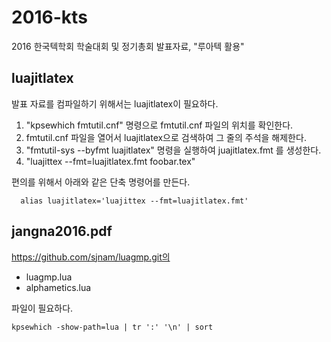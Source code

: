 # 2016-kts
2016 한국텍학회 학술대회 및 정기총회 발표자료, "루아텍 활용"

luajitlatex
-----------
발표 자료를 컴파일하기 위해서는 luajitlatex이 필요하다.

1. "kpsewhich fmtutil.cnf" 명령으로 fmtutil.cnf 파일의 위치를 확인한다.
1. fmtutil.cnf 파일을 열어서 luajitlatex으로 검색하여 그 줄의 주석을 해제한다.
1. "fmtutil-sys --byfmt luajitlatex" 명령을 실행하여 juajitlatex.fmt 를 생성한다.
1. "luajittex --fmt=luajitlatex.fmt foobar.tex"

편의를 위해서 아래와 같은 단축 명령어를 만든다.

```
  alias luajitlatex='luajittex --fmt=luajitlatex.fmt'
```

jangna2016.pdf
--------------
https://github.com/sjnam/luagmp.git의

* luagmp.lua
* alphametics.lua

파일이 필요하다.

```
kpsewhich -show-path=lua | tr ':' '\n' | sort
```

